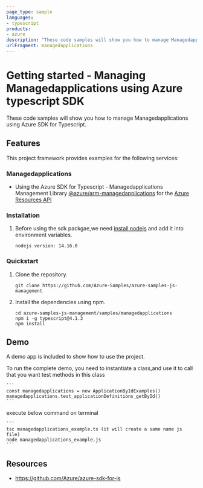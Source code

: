 ```yaml
---
page_type: sample
languages:
- typescript
products:
- azure
description: "These code samples will show you how to manage Managedapplications using Azure SDK for Typescript."
urlFragment: managedapplications
---
```


# Getting started - Managing Managedapplications using Azure typescript SDK

These code samples will show you how to manage Managedapplications using Azure SDK for Typescript.

## Features

This project framework provides examples for the following services:

### Managedapplications
* Using the Azure SDK for Typescript - Managedapplications Management Library [@azure/arm-managedapplications](https://www.npmjs.com/package/@azure/arm-managedapplications) for the [Azure Resources API](https://docs.microsoft.com/en-us/rest/api/resources/)


### Installation

1.  Before using the sdk packgae,we need [install nodejs](https://nodejs.org/en/download/) and add it into environment variables.

    ```
    nodejs version: 14.16.0
    ```
### Quickstart

1.  Clone the repository.

    ```
    git clone https://github.com/Azure-Samples/azure-samples-js-management
    ```

2.  Install the dependencies using npm.

    ```
    cd azure-samples-js-management/samples/managedapplications
    npm i -g typescript@4.1.3
    npm install
    ```

## Demo

A demo app is included to show how to use the project.

To run the complete demo, you need to instantiate a class,and use it to call that you want test methods in this class 

    ```
    const managedapplications = new ApplicationByIdExamples()
    managedapplications.test_applicationDefinitions_getById()
    ```

execute below command on terminal

    ```
    tsc managedapplications_example.ts (it will create a same name js file)
    node managedapplications_example.js
    ```

## Resources

- https://github.com/Azure/azure-sdk-for-js